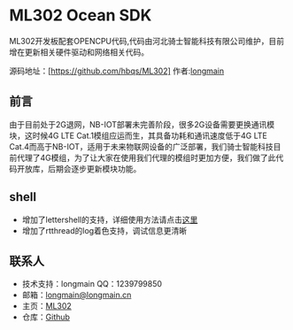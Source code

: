# ML302 Ocean SDK
ML302开发板配套OPENCPU代码,代码由河北骑士智能科技有限公司维护，目前增在更新相关硬件驱动和网络相关代码。

源码地址：[https://github.com/hbqs/ML302] 作者:[longmain](https://github.com/hbqs)

## 前言
由于目前处于2G退网，NB-IOT部署未完善阶段，很多2G设备需要更换通讯模块，这时候4G LTE Cat.1模组应运而生，其具备功耗和通讯速度低于4G LTE Cat.4而高于NB-IOT，适用于未来物联网设备的广泛部署，我们骑士智能科技目前代理了4G模组，为了让大家在使用我们代理的模组时更加方便，我们做了此代码开放库，后期会逐步更新模块功能。

## shell
- 增加了lettershell的支持，详细使用方法请点击[这里](doc/shell_usage.MD)
- 增加了rtthread的log着色支持，调试信息更清晰

## 联系人

* 技术支持：longmain	QQ：1239799850
* 邮箱：[longmain@longmain.cn](mailto:longmain@longmain.cn)
* 主页：[ML302](https://github.com/hbqs/ML302)
* 仓库：[Github](https://github.com/hbqs)

